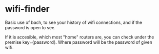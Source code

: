 # wifi-finder
Basic use of bach, to see your history of wifi connections, and if the password is open to see.

If it is accesible, which most "home" routers are, you can check under the premise key={password}.
Where password will be the password of given wifi.
